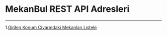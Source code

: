 # MekanBul REST API Adresleri
---
1.[Girilen Konum Civarındaki Mekanları Listele ](localhost:3000/api/mekanlar?enlem=37.8&boylam=35.4)

